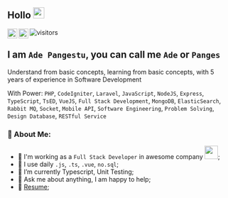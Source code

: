 ## Hollo <img src="https://media.giphy.com/media/hvRJCLFzcasrR4ia7z/giphy.gif" width="25px">

<a href="https://twitter.com/adepanges" alt="Ade Pangestu | Twitter">
  <img align="left" alt="Ade Pangestu | Twitter" width="22px" src="https://raw.githubusercontent.com/peterthehan/peterthehan/master/assets/twitter.svg" />
</a>
<a href="https://www.linkedin.com/in/adepanges">
  <img align="left" alt="Ade's LinkedIN" width="22px" src="https://raw.githubusercontent.com/peterthehan/peterthehan/master/assets/linkedin.svg" />
</a>

![visitors](https://visitor-badge.glitch.me/badge?page_id=adepanges.adepanges)

## I am ```Ade Pangestu```, you can call me ```Ade``` or ```Panges```
Understand from basic concepts, learning from basic concepts, with 5 years of experience in Software Development

With Power: `PHP`, `CodeIgniter`, `Laravel`, `JavaScript`, `NodeJS`, `Express`, `TypeScript`, `TsED`, `VueJS`, `Full Stack Development`, `MongoDB`, `ElasticSearch`, `Rabbit MQ`, `Socket`, `Mobile API`, `Software Engineering`, `Problem Solving`, `Design Database`, `RESTful Service`

### 🤵 About Me:
- 🏦 I'm working as a `Full Stack Developer` in awesome company
      <img src="https://media.giphy.com/media/WUlplcMpOCEmTGBtBW/giphy.gif" width="30">;
- 🤔 I use daily ```.js```, ```.ts```, ```.vue```, ```no.sql```;
- 🌱 I’m currently Typescript, Unit Testing;
- 💬 Ask me about anything, I am happy to help;
- 📝 [Resume](https://drive.google.com/file/d/10Qet4FOTub6n9Qh58DZ5gP_8f8-_SDwp/view);
